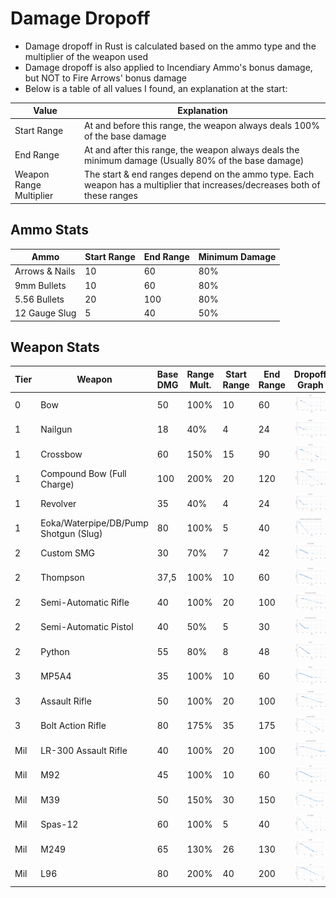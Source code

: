 # Damage Dropoff

- Damage dropoff in Rust is calculated based on the ammo type and the multiplier of the weapon used
- Damage dropoff is also applied to Incendiary Ammo's bonus damage, but NOT to Fire Arrows' bonus damage
- Below is a table of all values I found, an explanation at the start:

| Value                   | Explanation                                                  |
| ----------------------- | ------------------------------------------------------------ |
| Start Range             | At and before this range, the weapon always deals 100% of the base damage |
| End Range               | At and after this range, the weapon always deals the minimum damage (Usually 80% of the base damage) |
| Weapon Range Multiplier | The start & end ranges depend on the ammo type. Each weapon has a multiplier that increases/decreases both of these ranges |

## Ammo Stats

| Ammo           | Start Range | End Range | Minimum Damage |
| -------------- | ----------- | --------- | -------------- |
| Arrows & Nails | 10          | 60        | 80%            |
| 9mm Bullets    | 10          | 60        | 80%            |
| 5.56 Bullets   | 20          | 100       | 80%            |
| 12 Gauge Slug  | 5           | 40        | 50%            |

## Weapon Stats

| Tier | Weapon                                | Base DMG | Range Mult. | Start Range | End Range | Dropoff Graph                               |
| ---- | ------------------------------------- | -------- | ----------- | ----------- | --------- | ------------------------------------------- |
| 0    | Bow                                   | 50       | 100%        | 10          | 60        | ![](resources/dmg-dropoff/bow.png)          |
| 1    | Nailgun                               | 18       | 40%         | 4           | 24        | ![](resources/dmg-dropoff/nailgun.png)      |
| 1    | Crossbow                              | 60       | 150%        | 15          | 90        | ![](resources/dmg-dropoff/crossbow.png)     |
| 1    | Compound Bow (Full Charge)            | 100      | 200%        | 20          | 120       | ![](resources/dmg-dropoff/compound_bow.png) |
| 1    | Revolver                              | 35       | 40%         | 4           | 24        | ![](resources/dmg-dropoff/revolver.png)     |
| 1    | Eoka/Waterpipe/DB/Pump Shotgun (Slug) | 80       | 100%        | 5           | 40        | ![](resources/dmg-dropoff/shotguns.png)     |
| 2    | Custom SMG                            | 30       | 70%         | 7           | 42        | ![](resources/dmg-dropoff/custom.png)       |
| 2    | Thompson                              | 37,5     | 100%        | 10          | 60        | ![](resources/dmg-dropoff/thompson.png)     |
| 2    | Semi-Automatic Rifle                  | 40       | 100%        | 20          | 100       | ![](resources/dmg-dropoff/sar.png)          |
| 2    | Semi-Automatic Pistol                 | 40       | 50%         | 5           | 30        | ![](resources/dmg-dropoff/sap.png)          |
| 2    | Python                                | 55       | 80%         | 8           | 48        | ![](resources/dmg-dropoff/python.png)       |
| 3    | MP5A4                                 | 35       | 100%        | 10          | 60        | ![](resources/dmg-dropoff/mp5.png)          |
| 3    | Assault Rifle                         | 50       | 100%        | 20          | 100       | ![](resources/dmg-dropoff/ak.png)           |
| 3    | Bolt Action Rifle                     | 80       | 175%        | 35          | 175       | ![](resources/dmg-dropoff/bar.png)          |
| Mil  | LR-300 Assault Rifle                  | 40       | 100%        | 20          | 100       | ![](resources/dmg-dropoff/lr.png)           |
| Mil  | M92                                   | 45       | 100%        | 10          | 60        | ![](resources/dmg-dropoff/m92.png)          |
| Mil  | M39                                   | 50       | 150%        | 30          | 150       | ![](resources/dmg-dropoff/m39.png)          |
| Mil  | Spas-12                               | 60       | 100%        | 5           | 40        | ![](resources/dmg-dropoff/spas.png)         |
| Mil  | M249                                  | 65       | 130%        | 26          | 130       | ![](resources/dmg-dropoff/m249.png)         |
| Mil  | L96                                   | 80       | 200%        | 40          | 200       | ![](resources/dmg-dropoff/l96.png)          |

